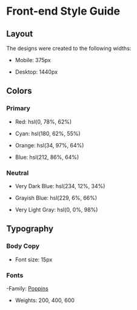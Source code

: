 # Front-end Style Guide



## Layout

The designs were created to the following widths:


- Mobile: 375px

- Desktop: 1440px



## Colors



### Primary


- Red: hsl(0, 78%, 62%)

- Cyan: hsl(180, 62%, 55%)

- Orange: hsl(34, 97%, 64%)

- Blue: hsl(212, 86%, 64%)



### Neutral


- Very Dark Blue: hsl(234, 12%, 34%)

- Grayish Blue: hsl(229, 6%, 66%)

- Very Light Gray: hsl(0, 0%, 98%)



## Typography


### Body Copy


- Font size: 15px


### Fonts

-Family: [Poppins](https://fonts.google.com/specimen/Poppins)
- Weights: 200, 400, 600
